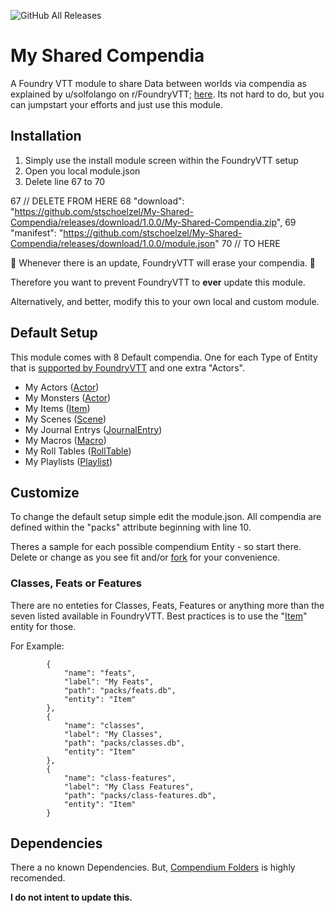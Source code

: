 ![GitHub All Releases](https://img.shields.io/github/downloads/stschoelzel/My-Shared-Compendia/total) 

# My Shared Compendia
A Foundry VTT module to share Data between worlds via compendia as explained by u/solfolango on r/FoundryVTT; [here](https://www.reddit.com/r/FoundryVTT/comments/fvw3c7/how_to_create_a_tiny_module_for_shared_content/ "here").
Its not hard to do, but you can jumpstart your efforts and just use this module.

## Installation
1.  Simply use the install module screen within the FoundryVTT setup
2.  Open you local module.json
3.  Delete line 67 to 70

67 // DELETE FROM HERE
68   "download": "https://github.com/stschoelzel/My-Shared-Compendia/releases/download/1.0.0/My-Shared-Compendia.zip",
69   "manifest": "https://github.com/stschoelzel/My-Shared-Compendia/releases/download/1.0.0/module.json"
70 // TO HERE

🚨 Whenever there is an update, FoundryVTT will erase your compendia. 🚨

 Therefore you want to prevent FoundryVTT to **ever** update this module.
 
 Alternatively, and better, modify this to your own local and custom module. 


## Default Setup
This module comes with 8 Default compendia. One for each Type of Entity that is [supported by FoundryVTT](https://foundryvtt.com/article/compendium/ "supported by FoundryVTT") and one extra "Actors".
- My Actors ([Actor](https://foundryvtt.com/api/Actor.html "Actor"))
- My Monsters ([Actor](https://foundryvtt.com/api/Actor.html "Actor"))
- My Items ([Item](https://foundryvtt.com/api/Item.html "Item"))
- My Scenes ([Scene](https://foundryvtt.com/api/Scene.html "Scene"))
- My Journal Entrys ([JournalEntry](https://foundryvtt.com/api/JournalEntry.html "JournalEntry"))
- My Macros ([Macro](https://foundryvtt.com/api/Macro.html "Macro"))
- My Roll Tables ([RollTable](https://foundryvtt.com/api/RollTable.html "RollTable"))
- My Playlists ([Playlist](https://foundryvtt.com/api/Playlist.html "Playlist"))

## Customize
To change the default setup simple edit the module.json. All compendia are defined within the "packs" attribute beginning with line 10. 

Theres a sample for each possible compendium Entity - so start there.
Delete or change as you see fit and/or [fork](https://github.com/user/repository/fork) for your convenience.


### Classes, Feats or Features
There are no enteties for Classes, Feats, Features or anything more than the seven listed available in FoundryVTT. Best practices is to use the "[Item](https://foundryvtt.com/api/Item.html "Item")"  entity for those.

For Example:

    		{
    			"name": "feats",
    			"label": "My Feats",
    			"path": "packs/feats.db",
    			"entity": "Item"
    		},
    		{
    			"name": "classes",
    			"label": "My Classes",
    			"path": "packs/classes.db",
    			"entity": "Item"
    		},
    		{
    			"name": "class-features",
    			"label": "My Class Features",
    			"path": "packs/class-features.db",
    			"entity": "Item"
    		}



## Dependencies
There a no known Dependencies.
But, [Compendium Folders](https://github.com/earlSt1/vtt-compendium-folders "Compendium Folders") is highly recomended.


**I do not intent to update this.**

